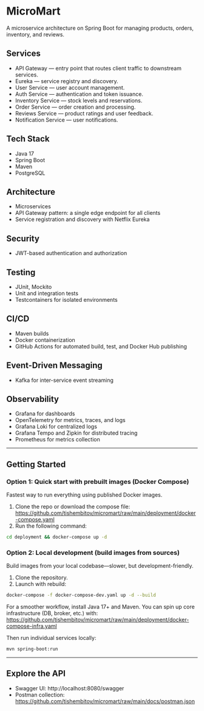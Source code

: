 # MicroMart

A microservice architecture on Spring Boot for managing products, orders, inventory, and reviews.

## Services

- API Gateway — entry point that routes client traffic to downstream services.
- Eureka — service registry and discovery.
- User Service — user account management.
- Auth Service — authentication and token issuance.
- Inventory Service — stock levels and reservations.
- Order Service — order creation and processing.
- Reviews Service — product ratings and user feedback.
- Notification Service — user notifications.

## Tech Stack

- Java 17
- Spring Boot
- Maven
- PostgreSQL

## Architecture

- Microservices
- API Gateway pattern: a single edge endpoint for all clients
- Service registration and discovery with Netflix Eureka

## Security

- JWT-based authentication and authorization

## Testing

- JUnit, Mockito
- Unit and integration tests
- Testcontainers for isolated environments

## CI/CD

- Maven builds
- Docker containerization
- GitHub Actions for automated build, test, and Docker Hub publishing

## Event-Driven Messaging

- Kafka for inter-service event streaming

## Observability

- Grafana for dashboards
- OpenTelemetry for metrics, traces, and logs
- Grafana Loki for centralized logs
- Grafana Tempo and Zipkin for distributed tracing
- Prometheus for metrics collection

---

## Getting Started

### Option 1: Quick start with prebuilt images (Docker Compose)

Fastest way to run everything using published Docker images.

1) Clone the repo or download the compose file:
   https://github.com/tishembitov/micromart/raw/main/deployment/docker-compose.yaml
2) Run the following command:
```bash
cd deployment && docker-compose up -d
```

### Option 2: Local development (build images from sources)

Build images from your local codebase—slower, but development-friendly.

1) Clone the repository.
2) Launch with rebuild:
```bash
docker-compose -f docker-compose-dev.yaml up -d --build
```

For a smoother workflow, install Java 17+ and Maven. You can spin up core infrastructure (DB, broker, etc.) with:
https://github.com/tishembitov/micromart/raw/main/deployment/docker-compose-infra.yaml

Then run individual services locally:
```bash
mvn spring-boot:run
```

---

## Explore the API

- Swagger UI: http://localhost:8080/swagger
- Postman collection: https://github.com/tishembitov/micromart/raw/main/docs/postman.json
